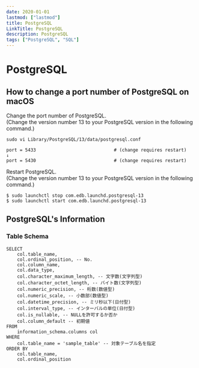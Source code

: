 ```yaml
---
date: 2020-01-01
lastmod: ["lastmod"]
title: PostgreSQL
LinkTitle: PostgreSQL
description: PostgreSQL
tags: ["PostgreSQL", "SQL"]
---
```


# PostgreSQL

## How to change a port number of PostgreSQL on macOS
Change the port number of PostgreSQL.  
(Change the version number 13 to your PostgreSQL version in the following command.)
```shell
sudo vi Library/PostgreSQL/13/data/postgresql.conf
```

```shell
port = 5433                             # (change requires restart)
↓
port = 5430                             # (change requires restart)
```

Restart PostgreSQL.  
(Change the version number 13 to your PostgreSQL version in the following command.)
```shell
$ sudo launchctl stop com.edb.launchd.postgresql-13
$ sudo launchctl start com.edb.launchd.postgresql-13
```

## PostgreSQL's Information

### Table Schema

```postgresql
SELECT
    col.table_name,
    col.ordinal_position, -- No.
    col.column_name,
    col.data_type,
    col.character_maximum_length, -- 文字数(文字列型)
    col.character_octet_length, -- バイト数(文字列型)
    col.numeric_precision, -- 桁数(数値型)
    col.numeric_scale, -- 小数部(数値型)
    col.datetime_precision, -- ミリ秒以下(日付型)
    col.interval_type, -- インターバルの単位(日付型)
    col.is_nullable, -- NULLを許可するか否か
    col.column_default -- 初期値
FROM
    information_schema.columns col
WHERE
    col.table_name = 'sample_table' -- 対象テーブル名を指定
ORDER BY
    col.table_name,
    col.ordinal_position
```